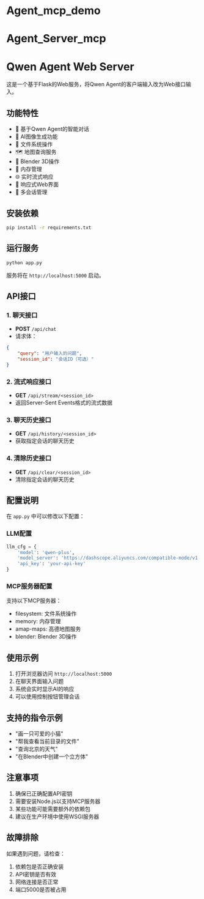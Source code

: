 # Agent_mcp_demo
# Agent_Server_mcp
# Qwen Agent Web Server

这是一个基于Flask的Web服务，将Qwen Agent的客户端输入改为Web接口输入。

## 功能特性

- 🤖 基于Qwen Agent的智能对话
- 🎨 AI图像生成功能
- 📁 文件系统操作
- 🗺️ 地图查询服务
- 🔧 Blender 3D操作
- 💾 内存管理
- 🌐 实时流式响应
- 📱 响应式Web界面
- 🔄 多会话管理

## 安装依赖

```bash
pip install -r requirements.txt
```

## 运行服务

```bash
python app.py
```

服务将在 `http://localhost:5000` 启动。

## API接口

### 1. 聊天接口
- **POST** `/api/chat`
- 请求体：
```json
{
    "query": "用户输入的问题",
    "session_id": "会话ID（可选）"
}
```

### 2. 流式响应接口
- **GET** `/api/stream/<session_id>`
- 返回Server-Sent Events格式的流式数据

### 3. 聊天历史接口
- **GET** `/api/history/<session_id>`
- 获取指定会话的聊天历史

### 4. 清除历史接口
- **GET** `/api/clear/<session_id>`
- 清除指定会话的聊天历史

## 配置说明

在 `app.py` 中可以修改以下配置：

### LLM配置
```python
llm_cfg = {
    'model': 'qwen-plus',
    'model_server': 'https://dashscope.aliyuncs.com/compatible-mode/v1',
    'api_key': 'your-api-key'
}
```

### MCP服务器配置
支持以下MCP服务器：
- filesystem: 文件系统操作
- memory: 内存管理
- amap-maps: 高德地图服务
- blender: Blender 3D操作

## 使用示例

1. 打开浏览器访问 `http://localhost:5000`
2. 在聊天界面输入问题
3. 系统会实时显示AI的响应
4. 可以使用控制按钮管理会话

## 支持的指令示例

- "画一只可爱的小猫"
- "帮我查看当前目录的文件"
- "查询北京的天气"
- "在Blender中创建一个立方体"

## 注意事项

1. 确保已正确配置API密钥
2. 需要安装Node.js以支持MCP服务器
3. 某些功能可能需要额外的依赖包
4. 建议在生产环境中使用WSGI服务器

## 故障排除

如果遇到问题，请检查：
1. 依赖包是否正确安装
2. API密钥是否有效
3. 网络连接是否正常
4. 端口5000是否被占用 
